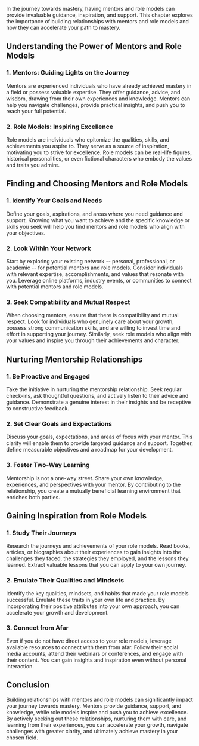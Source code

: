 
In the journey towards mastery, having mentors and role models can provide invaluable guidance, inspiration, and support. This chapter explores the importance of building relationships with mentors and role models and how they can accelerate your path to mastery.

Understanding the Power of Mentors and Role Models
--------------------------------------------------

### **1. Mentors: Guiding Lights on the Journey**

Mentors are experienced individuals who have already achieved mastery in a field or possess valuable expertise. They offer guidance, advice, and wisdom, drawing from their own experiences and knowledge. Mentors can help you navigate challenges, provide practical insights, and push you to reach your full potential.

### **2. Role Models: Inspiring Excellence**

Role models are individuals who epitomize the qualities, skills, and achievements you aspire to. They serve as a source of inspiration, motivating you to strive for excellence. Role models can be real-life figures, historical personalities, or even fictional characters who embody the values and traits you admire.

Finding and Choosing Mentors and Role Models
--------------------------------------------

### **1. Identify Your Goals and Needs**

Define your goals, aspirations, and areas where you need guidance and support. Knowing what you want to achieve and the specific knowledge or skills you seek will help you find mentors and role models who align with your objectives.

### **2. Look Within Your Network**

Start by exploring your existing network -- personal, professional, or academic -- for potential mentors and role models. Consider individuals with relevant expertise, accomplishments, and values that resonate with you. Leverage online platforms, industry events, or communities to connect with potential mentors and role models.

### **3. Seek Compatibility and Mutual Respect**

When choosing mentors, ensure that there is compatibility and mutual respect. Look for individuals who genuinely care about your growth, possess strong communication skills, and are willing to invest time and effort in supporting your journey. Similarly, seek role models who align with your values and inspire you through their achievements and character.

Nurturing Mentorship Relationships
----------------------------------

### **1. Be Proactive and Engaged**

Take the initiative in nurturing the mentorship relationship. Seek regular check-ins, ask thoughtful questions, and actively listen to their advice and guidance. Demonstrate a genuine interest in their insights and be receptive to constructive feedback.

### **2. Set Clear Goals and Expectations**

Discuss your goals, expectations, and areas of focus with your mentor. This clarity will enable them to provide targeted guidance and support. Together, define measurable objectives and a roadmap for your development.

### **3. Foster Two-Way Learning**

Mentorship is not a one-way street. Share your own knowledge, experiences, and perspectives with your mentor. By contributing to the relationship, you create a mutually beneficial learning environment that enriches both parties.

Gaining Inspiration from Role Models
------------------------------------

### **1. Study Their Journeys**

Research the journeys and achievements of your role models. Read books, articles, or biographies about their experiences to gain insights into the challenges they faced, the strategies they employed, and the lessons they learned. Extract valuable lessons that you can apply to your own journey.

### **2. Emulate Their Qualities and Mindsets**

Identify the key qualities, mindsets, and habits that made your role models successful. Emulate these traits in your own life and practice. By incorporating their positive attributes into your own approach, you can accelerate your growth and development.

### **3. Connect from Afar**

Even if you do not have direct access to your role models, leverage available resources to connect with them from afar. Follow their social media accounts, attend their webinars or conferences, and engage with their content. You can gain insights and inspiration even without personal interaction.

Conclusion
----------

Building relationships with mentors and role models can significantly impact your journey towards mastery. Mentors provide guidance, support, and knowledge, while role models inspire and push you to achieve excellence. By actively seeking out these relationships, nurturing them with care, and learning from their experiences, you can accelerate your growth, navigate challenges with greater clarity, and ultimately achieve mastery in your chosen field.
